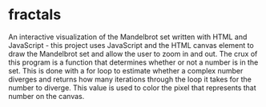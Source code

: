 # fractals
An interactive visualization of the Mandelbrot set written with HTML and JavaScript - this project uses JavaScript and the HTML canvas element to draw the Mandelbrot set and allow the user to zoom in and out. The crux of this program is a function that determines whether or not a number is in the set. This is done with a for loop to estimate whether a complex number diverges and returns how many iterations through the loop it takes for the number to diverge. This value is used to color the pixel that represents that number on the canvas.
